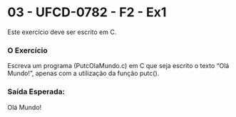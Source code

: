 # 03 - UFCD-0782 - F2 - Ex1
Este exercício deve ser escrito em C.

### O Exercício
Escreva um programa (PutcOlaMundo.c) em C que seja escrito o texto “Olá Mundo!”, apenas com a utilização da função putc().

### Saída Esperada:
   
Olá Mundo!




